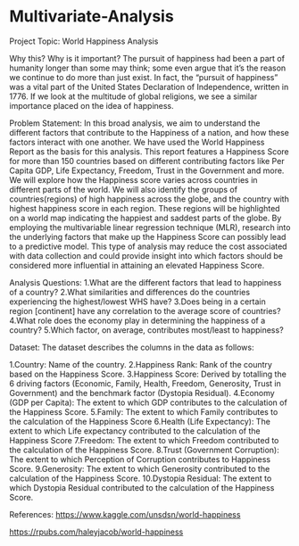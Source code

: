 # Multivariate-Analysis

Project Topic: World Happiness Analysis

Why this? Why is it important?
The pursuit of happiness had been a part of humanity longer than some may think; some even argue that it’s the reason we continue to do more than just exist. In fact, the “pursuit of happiness” was a vital part of the United States Declaration of Independence, written in 1776. If we look at the multitude of global religions, we see a similar importance placed on the idea of happiness.

Problem Statement:
In this broad analysis, we aim to understand the different factors that contribute to the Happiness of a nation, and how these factors interact with one another. We have used the World Happiness Report as the basis for this analysis. This report features a Happiness Score for more than 150 countries based on different contributing factors like Per Capita GDP, Life Expectancy, Freedom, Trust in the Government and more. We will explore how the Happiness score varies across countries in different parts of the world. We will also identify the groups of countries(regions) of high happiness across the globe, and the country with highest happiness score in each region. These regions will be highlighted on a world map indicating the happiest and saddest parts of the globe. By employing the multivariable linear regression technique (MLR), research into the underlying factors that make up the Happiness Score can possibly lead to a predictive model. This type of analysis may reduce the cost associated with data collection and could provide insight into which factors should be considered more influential in attaining an elevated Happiness Score.

Analysis Questions:
1.What are the different factors that lead to happiness of a country?
2.What similarities and differences do the countries experiencing the highest/lowest WHS have?
3.Does being in a certain region [continent] have any correlation to the average score of countries?
4.What role does the economy play in determining the happiness of a country?
5.Which factor, on average, contributes most/least to happiness?

Dataset:
The dataset describes the columns in the data as follows:

1.Country: Name of the country.
2.Happiness Rank: Rank of the country based on the Happiness Score.
3.Happiness Score: Derived by totalling the 6 driving factors (Economic, Family, Health, Freedom, Generosity, Trust in Government) and the benchmark factor (Dystopia Residual).
4.Economy (GDP per Capita): The extent to which GDP contributes to the calculation of the Happiness Score.
5.Family: The extent to which Family contributes to the calculation of the Happiness Score
6.Health (Life Expectancy): The extent to which Life expectancy contributed to the calculation of the Happiness Score
7.Freedom: The extent to which Freedom contributed to the calculation of the Happiness Score.
8.Trust (Government Corruption): The extent to which Perception of Corruption contributes to Happiness Score.
9.Generosity: The extent to which Generosity contributed to the calculation of the Happiness Score.
10.Dystopia Residual: The extent to which Dystopia Residual contributed to the calculation of the Happiness Score.

References:
https://www.kaggle.com/unsdsn/world-happiness

https://rpubs.com/haleyjacob/world-happiness
